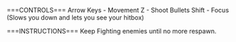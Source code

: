 ===CONTROLS===
Arrow Keys - Movement
Z - Shoot Bullets
Shift - Focus (Slows you down and lets you see your hitbox)

===INSTRUCTIONS===
Keep Fighting enemies until no more respawn.